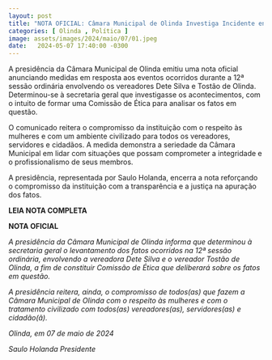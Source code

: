 ```yaml
---
layout: post
title: "NOTA OFICIAL: Câmara Municipal de Olinda Investiga Incidente entre Vereadores"
categories: [ Olinda , Política ]
image: assets/images/2024/maio/07/01.jpeg
date:   2024-05-07 17:40:00 -0300
---
```

A presidência da Câmara Municipal de Olinda emitiu uma nota oficial anunciando medidas em resposta aos eventos ocorridos durante a 12ª sessão ordinária envolvendo os vereadores Dete Silva e Tostão de Olinda. Determinou-se à secretaria geral que investigasse os acontecimentos, com o intuito de formar uma Comissão de Ética para analisar os fatos em questão.

O comunicado reitera o compromisso da instituição com o respeito às mulheres e com um ambiente civilizado para todos os vereadores, servidores e cidadãos. A medida demonstra a seriedade da Câmara Municipal em lidar com situações que possam comprometer a integridade e o profissionalismo de seus membros.

A presidência, representada por Saulo Holanda, encerra a nota reforçando o compromisso da instituição com a transparência e a justiça na apuração dos fatos.

**LEIA NOTA COMPLETA**

**NOTA OFICIAL**

_A presidência da Câmara Municipal de Olinda informa que determinou à secretaria geral o levantamento dos fatos ocorridos na  12ª sessão ordinária, envolvendo a vereadora Dete Silva e o vereador Tostão de Olinda, a fim de constituir Comissão de Ética que deliberará sobre os fatos em questão._

_A presidência reitera, ainda, o compromisso de todos(as) que fazem a Câmara Municipal de Olinda com o respeito às mulheres e com o tratamento civilizado com todos(as) vereadores(as), servidores(as) e cidadão(ã)._

_Olinda, em 07 de maio de 2024_

_Saulo Holanda_
_Presidente_